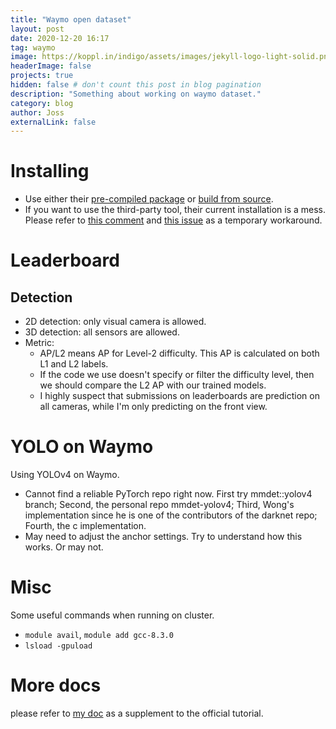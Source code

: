 ```yaml
---
title: "Waymo open dataset"
layout: post
date: 2020-12-20 16:17
tag: waymo
image: https://koppl.in/indigo/assets/images/jekyll-logo-light-solid.png
headerImage: false
projects: true
hidden: false # don't count this post in blog pagination
description: "Something about working on waymo dataset."
category: blog
author: Joss
externalLink: false
---
```

# Installing
- Use either their [pre-compiled package](https://pypi.org/project/waymo-open-dataset-tf-2-2-0/) or [build from source](https://github.com/waymo-research/waymo-open-dataset/tree/master/pip_pkg_scripts).
- If you want to use the third-party tool, their current installation is a mess. Please refer to [this comment](https://github.com/waymo-research/waymo-open-dataset/issues/146#issuecomment-747871191) and [this issue](https://github.com/waymo-research/waymo-open-dataset/issues/236) as a temporary workaround.

# Leaderboard
## Detection
- 2D detection: only visual camera is allowed.
- 3D detection: all sensors are allowed.
- Metric:
    - AP/L2 means AP for Level-2 difficulty. This AP is calculated on both L1 and L2 labels.
    - If the code we use doesn't specify or filter the difficulty level, then we should compare the L2 AP with our trained models.
    - I highly suspect that submissions on leaderboards are prediction on all cameras, while I'm only predicting on the front view.

# YOLO on Waymo
Using YOLOv4 on Waymo.
- Cannot find a reliable PyTorch repo right now. First try mmdet::yolov4 branch; Second, the personal repo mmdet-yolov4; Third, Wong's implementation since he is one of the contributors of the darknet repo; Fourth, the c implementation.
- May need to adjust the anchor settings. Try to understand how this works. Or may not.

# Misc
Some useful commands when running on cluster.
- `module avail`, `module add gcc-8.3.0`
- `lsload -gpuload`

# More docs
please refer to [my doc](https://github.com/Jossome/Waymo-open-dataset-document) as a supplement to the official tutorial.
